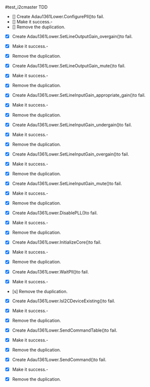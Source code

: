 #test_i2cmaster TDD

- [] Create Adau1361Lower.ConfigurePll()to fail.
- [] Make it success.-
- [] Remove the duplication.

- [x] Create Adau1361Lower.SetLineOutputGain_overgain()to fail.
- [x] Make it success.-
- [x] Remove the duplication.

- [x] Create Adau1361Lower.SetLineOutputGain_mute()to fail.
- [x] Make it success.-
- [x] Remove the duplication.



- [x] Create Adau1361Lower.SetLineInputGain_appropriate_gain()to fail.
- [x] Make it success.-
- [x] Remove the duplication.

- [x] Create Adau1361Lower.SetLineInputGain_undergain()to fail.
- [x] Make it success.-
- [x] Remove the duplication.

- [x] Create Adau1361Lower.SetLineInputGain_overgain()to fail.
- [x] Make it success.-
- [x] Remove the duplication.

- [x] Create Adau1361Lower.SetLineInputGain_mute()to fail.
- [x] Make it success.-
- [x] Remove the duplication.


- [x] Create Adau1361Lower.DisablePLL()to fail.
- [x] Make it success.-
- [x] Remove the duplication.

- [x] Create Adau1361Lower.InitializeCore()to fail.
- [x] Make it success.-
- [x] Remove the duplication.

- [x] Create Adau1361Lower.WaitPll()to fail.
- [x] Make it success.-
- [s] Remove the duplication.

- [x] Create Adau1361Lower.IsI2CDeviceExisting()to fail.
- [x] Make it success.-
- [x] Remove the duplication.

- [x] Create Adau1361Lower.SendCommandTable()to fail.
- [x] Make it success.-
- [x] Remove the duplication.

- [x] Create Adau1361Lower.SendCommand()to fail.
- [x] Make it success.-
- [x] Remove the duplication.
